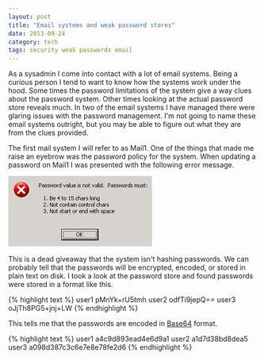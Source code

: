 ```yaml
---
layout: post
title: "Email systems and weak password stores"
date: 2013-09-24
category: tech
tags: security weak passwords email 
---
```


As a sysadmin I come into contact with a lot of email systems. Being a curious person I tend to want to know how the systems work under the hood. Some times the password limitations of the system give a way clues about the password system. Other times looking at the actual password store reveals much. In two of the email systems I have managed there were glaring issues with the password management. I'm not going to name these email systems outright, but you may be able to figure out what they are from the clues provided.

The first mail system I will refer to as Mail1.  One of the things that made me raise an eyebrow was the password policy for the system.  When updating a password on Mail1 I was presented with the following error message. 

![Passwords must be between 4 and 15 characters.][Pwderr]

This is a dead giveaway that the system isn't hashing passwords.  We can probably tell that the passwords will be encrypted, encoded, or stored in plain text on disk.  I took a look at the password store and found passwords were stored in a format like this.

{% highlight text %}
user1 pMnYk+rU5tmh
user2 odfTi9jepQ==
user3 oJjTh8PG5+jnj+LW
{% endhighlight %}

This tells me that the passwords are encoded in [Base64](http://en.wikipedia.org/wiki/Base64) format.  

{% highlight text %}
user1 a4c9d893ead4e6d9a1
user2 a1d7d38bd8dea5
user3 a098d387c3c6e7e8e78fe2d6
{% endhighlight %}

[Pwderr]: /images/mail-system-1.png "Password error message"
